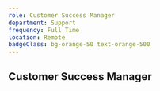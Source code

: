 ```yaml
---
role: Customer Success Manager
department: Support
frequency: Full Time
location: Remote
badgeClass: bg-orange-50 text-orange-500
---
```


## Customer Success Manager
